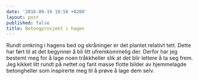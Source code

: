 ```yaml
---
date: '2016-09-19 19:58 +0200'
layout: post
published: false
title: Betongprosjekt i hagen
---
```


Rundt omkring i hagens bed og skråninger er det plantet relativt tett. Dette har ført til at det begynner å bli litt ufremkommelig der. Derfor har jeg bestemt meg for å lage noen tråkkheller slik at det blir lettere å ta seg frem. Jeg kikket litt rundt på nettet og fant masse flotte bilder av hjemmelagde betongheller som inspirerte meg til å prøve å lage dem selv. 


